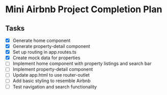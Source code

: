 # Mini Airbnb Project Completion Plan

## Tasks
- [x] Generate home component
- [x] Generate property-detail component
- [x] Set up routing in app.routes.ts
- [x] Create mock data for properties
- [ ] Implement home component with property listings and search bar
- [ ] Implement property-detail component
- [ ] Update app.html to use router-outlet
- [ ] Add basic styling to resemble Airbnb
- [ ] Test navigation and search functionality
